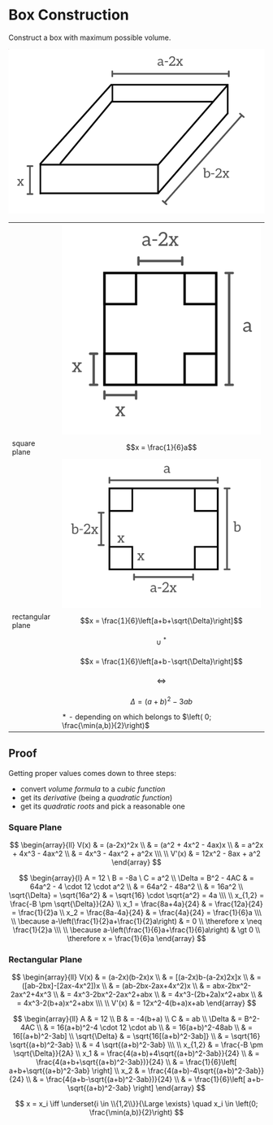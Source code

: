 # Box Construction

Construct a box with maximum possible volume.

![Assembled box](https://github.com/damianc/math-notes/blob/master/_images/pract/box/box-done.png) 

| | |
|--|--|
| | ![Square plane](https://github.com/damianc/math-notes/blob/master/_images/pract/box/box-plane-sq.png) |
| square plane | $$x = \frac{1}{6}a$$ |
| | ![Rectangular plane](https://github.com/damianc/math-notes/blob/master/_images/pract/box/box-plane-rect.png) |
| rectangular plane | $$x = \frac{1}{6}\left[a+b+\sqrt{\Delta}\right]$$ |
| | $$\cup^{\ *}$$ |
| | $$x = \frac{1}{6}\left[a+b-\sqrt{\Delta}\right]$$ |
| | $$\iff$$ |
| | $$\Delta = (a+b)^2 - 3ab$$ |
| | * - depending on which belongs to $\left( 0; \frac{\min(a,b)}{2}\right)$ |

## Proof

Getting proper values comes down to three steps:

- convert _volume formula_ to a _cubic function_
- get its _derivative_ (being a _quadratic function_)
- get its _quadratic roots_ and pick a reasonable one

### Square Plane

$$
\begin{array}{ll}
V(x) & = (a-2x)^2x
\\
& = (a^2 + 4x^2 - 4ax)x
\\
& = a^2x + 4x^3 - 4ax^2
\\
& = 4x^3 - 4ax^2 + a^2x
\\\ \\
V'(x) & = 12x^2 - 8ax + a^2
\end{array}
$$

$$
\begin{array}{l}
A = 12
\ 
B = -8a
\ 
C = a^2
\\
\Delta = B^2 - 4AC & = 64a^2 - 4 \cdot 12 \cdot a^2
\\
& = 64a^2 - 48a^2
\\
& = 16a^2
\\
\sqrt{\Delta} = \sqrt{16a^2}
& =
\sqrt{16} \cdot \sqrt{a^2} = 4a
\\\ \\
x_{1,2} = \frac{-B \pm \sqrt{\Delta}}{2A}
\\
x_1 = \frac{8a+4a}{24}
& = \frac{12a}{24} = \frac{1}{2}a
\\
x_2 = \frac{8a-4a}{24}
& = \frac{4a}{24} = \frac{1}{6}a
\\\ \\
\because
a-\left(\frac{1}{2}a+\frac{1}{2}a\right)
& = 0
\\
\therefore
x \neq \frac{1}{2}a
\\\ \\
\because
a-\left(\frac{1}{6}a+\frac{1}{6}a\right)
& \gt 0
\\
\therefore
x = \frac{1}{6}a
\end{array}
$$

### Rectangular Plane

$$
\begin{array}{ll}
V(x) & =
(a-2x)(b-2x)x
\\
& =
[(a-2x)b-(a-2x)2x]x
\\
& =
([ab-2bx]-[2ax-4x^2])x
\\
& =
(ab-2bx-2ax+4x^2)x
\\
& =
abx-2bx^2-2ax^2+4x^3
\\
& =
4x^3-2bx^2-2ax^2+abx
\\
& =
4x^3-(2b+2a)x^2+abx
\\
& =
4x^3-2(b+a)x^2+abx
\\\ \\
V'(x)
& =
12x^2-4(b+a)x+ab
\end{array}
$$

$$
\begin{array}{ll}
A & = 12
\\
B & = -4(b+a)
\\
C & = ab
\\
\Delta & = B^2-4AC
\\
& = 16(a+b)^2-4 \cdot 12 \cdot ab
\\
& = 16(a+b)^2-48ab
\\
& = 16[(a+b)^2-3ab]
\\
\sqrt{\Delta}
& = \sqrt{16[(a+b)^2-3ab]}
\\
& = \sqrt{16} \sqrt{(a+b)^2-3ab}
\\
& = 4 \sqrt{(a+b)^2-3ab}
\\\ \\
x_{1,2} & = \frac{-B \pm \sqrt{\Delta}}{2A}
\\
x_1 & =
\frac{4(a+b)+4\sqrt{(a+b)^2-3ab}}{24}
\\
& =
\frac{4(a+b+\sqrt{(a+b)^2-3ab})}{24}
\\
& =
\frac{1}{6}\left[
 a+b+\sqrt{(a+b)^2-3ab}
\right]
\\
x_2 & =
\frac{4(a+b)-4\sqrt{(a+b)^2-3ab}}{24}
\\
& =
\frac{4(a+b-\sqrt{(a+b)^2-3ab})}{24}
\\
& =
\frac{1}{6}\left[
 a+b-\sqrt{(a+b)^2-3ab}
\right]
\end{array}
$$

$$
x = x_i \iff
\underset{i \in \\{1,2\\}}{\Large \exists}
\quad x_i \in \left(0; \frac{\min(a,b)}{2}\right)
$$
